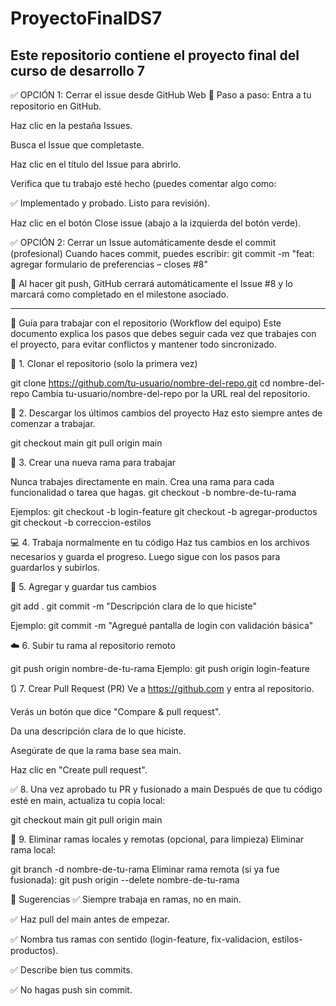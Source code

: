 # ProyectoFinalDS7
Este repositorio contiene el proyecto final del curso de desarrollo 7
------------------------------------------------------------------------------------------------------------------------------------------------------

✅ OPCIÓN 1: Cerrar el issue desde GitHub Web
🔧 Paso a paso:
Entra a tu repositorio en GitHub.

Haz clic en la pestaña Issues.

Busca el Issue que completaste.

Haz clic en el título del Issue para abrirlo.

Verifica que tu trabajo esté hecho (puedes comentar algo como:

✅ Implementado y probado. Listo para revisión).

Haz clic en el botón Close issue (abajo a la izquierda del botón verde).


✅ OPCIÓN 2: Cerrar un Issue automáticamente desde el commit (profesional)
Cuando haces commit, puedes escribir:
git commit -m "feat: agregar formulario de preferencias – closes #8"

🔁 Al hacer git push, GitHub cerrará automáticamente el Issue #8 y lo marcará como completado en el milestone asociado.


-------------------------------------------------------------------------------------------------------------------------------------------------------














🚀 Guía para trabajar con el repositorio (Workflow del equipo)
Este documento explica los pasos que debes seguir cada vez que trabajes con el proyecto, para evitar conflictos y mantener todo sincronizado.


🧱 1. Clonar el repositorio (solo la primera vez)

  git clone https://github.com/tu-usuario/nombre-del-repo.git
  cd nombre-del-repo
  Cambia tu-usuario/nombre-del-repo por la URL real del repositorio.


🔄 2. Descargar los últimos cambios del proyecto
  Haz esto siempre antes de comenzar a trabajar.
  
  git checkout main
  git pull origin main

  
🌿 3. Crear una nueva rama para trabajar

  Nunca trabajes directamente en main. Crea una rama para cada funcionalidad o tarea que hagas.
  git checkout -b nombre-de-tu-rama

  Ejemplos:
  git checkout -b login-feature
  git checkout -b agregar-productos
  git checkout -b correccion-estilos

  
💻 4. Trabaja normalmente en tu código
  Haz tus cambios en los archivos necesarios y guarda el progreso. Luego sigue con los pasos para guardarlos y subirlos.


💾 5. Agregar y guardar tus cambios

  git add .
  git commit -m "Descripción clara de lo que hiciste"
  
  Ejemplo:
  git commit -m "Agregué pantalla de login con validación básica"


☁️ 6. Subir tu rama al repositorio remoto

  git push origin nombre-de-tu-rama
  Ejemplo:
  git push origin login-feature

  
🔃 7. Crear Pull Request (PR)
  Ve a https://github.com y entra al repositorio.
  
  Verás un botón que dice "Compare & pull request".
  
  Da una descripción clara de lo que hiciste.
  
  Asegúrate de que la rama base sea main.
  
  Haz clic en "Create pull request".

  
✅ 8. Una vez aprobado tu PR y fusionado a main
  Después de que tu código esté en main, actualiza tu copia local:
  
  git checkout main
  git pull origin main

  
🧹 9. Eliminar ramas locales y remotas (opcional, para limpieza)
  Eliminar rama local:

  git branch -d nombre-de-tu-rama
  Eliminar rama remota (si ya fue fusionada):
  git push origin --delete nombre-de-tu-rama

  
🧠 Sugerencias
✅ Siempre trabaja en ramas, no en main.

✅ Haz pull del main antes de empezar.

✅ Nombra tus ramas con sentido (login-feature, fix-validacion, estilos-productos).

✅ Describe bien tus commits.

✅ No hagas push sin commit.
